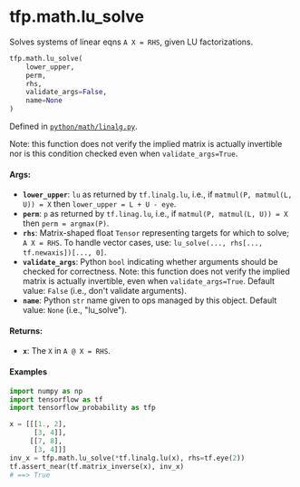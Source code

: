 <div itemscope itemtype="http://developers.google.com/ReferenceObject">
<meta itemprop="name" content="tfp.math.lu_solve" />
<meta itemprop="path" content="Stable" />
</div>

# tfp.math.lu_solve

Solves systems of linear eqns `A X = RHS`, given LU factorizations.

``` python
tfp.math.lu_solve(
    lower_upper,
    perm,
    rhs,
    validate_args=False,
    name=None
)
```



Defined in [`python/math/linalg.py`](https://github.com/tensorflow/probability/tree/master/tensorflow_probability/python/math/linalg.py).

<!-- Placeholder for "Used in" -->

Note: this function does not verify the implied matrix is actually invertible
nor is this condition checked even when `validate_args=True`.

#### Args:


* <b>`lower_upper`</b>: `lu` as returned by `tf.linalg.lu`, i.e., if
  `matmul(P, matmul(L, U)) = X` then `lower_upper = L + U - eye`.
* <b>`perm`</b>: `p` as returned by `tf.linag.lu`, i.e., if
  `matmul(P, matmul(L, U)) = X` then `perm = argmax(P)`.
* <b>`rhs`</b>: Matrix-shaped float `Tensor` representing targets for which to solve;
  `A X = RHS`. To handle vector cases, use:
  `lu_solve(..., rhs[..., tf.newaxis])[..., 0]`.
* <b>`validate_args`</b>: Python `bool` indicating whether arguments should be checked
  for correctness. Note: this function does not verify the implied matrix is
  actually invertible, even when `validate_args=True`.
  Default value: `False` (i.e., don't validate arguments).
* <b>`name`</b>: Python `str` name given to ops managed by this object.
  Default value: `None` (i.e., "lu_solve").


#### Returns:


* <b>`x`</b>: The `X` in `A @ X = RHS`.

#### Examples

```python
import numpy as np
import tensorflow as tf
import tensorflow_probability as tfp

x = [[[1., 2],
      [3, 4]],
     [[7, 8],
      [3, 4]]]
inv_x = tfp.math.lu_solve(*tf.linalg.lu(x), rhs=tf.eye(2))
tf.assert_near(tf.matrix_inverse(x), inv_x)
# ==> True
```